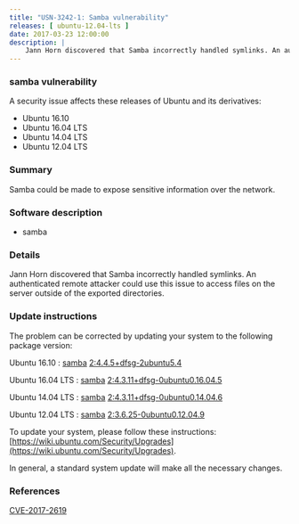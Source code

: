 ```yaml
---
title: "USN-3242-1: Samba vulnerability"
releases: [ ubuntu-12.04-lts ]
date: 2017-03-23 12:00:00
description: |
    Jann Horn discovered that Samba incorrectly handled symlinks. An authenticated remote attacker could use this issue to access files on the server outside of the exported directories. 
--- 
```

 
### samba vulnerability

A security issue affects these releases of Ubuntu and its derivatives:

* Ubuntu 16.10
* Ubuntu 16.04 LTS
* Ubuntu 14.04 LTS
* Ubuntu 12.04 LTS

### Summary

Samba could be made to expose sensitive information over the network. 

### Software description

* samba 

### Details

Jann Horn discovered that Samba incorrectly handled symlinks. An authenticated remote attacker could use this issue to access files on the server outside of the exported directories. 

### Update instructions

The problem can be corrected by updating your system to the following package version:

Ubuntu 16.10
 : [samba](https://launchpad.net/ubuntu/+source/samba) <span> [2:4.4.5+dfsg-2ubuntu5.4](https://launchpad.net/ubuntu/+source/samba/2:4.4.5+dfsg-2ubuntu5.4) </span> 

Ubuntu 16.04 LTS
 : [samba](https://launchpad.net/ubuntu/+source/samba) <span> [2:4.3.11+dfsg-0ubuntu0.16.04.5](https://launchpad.net/ubuntu/+source/samba/2:4.3.11+dfsg-0ubuntu0.16.04.5) </span> 

Ubuntu 14.04 LTS
 : [samba](https://launchpad.net/ubuntu/+source/samba) <span> [2:4.3.11+dfsg-0ubuntu0.14.04.6](https://launchpad.net/ubuntu/+source/samba/2:4.3.11+dfsg-0ubuntu0.14.04.6) </span> 

Ubuntu 12.04 LTS
 : [samba](https://launchpad.net/ubuntu/+source/samba) <span> [2:3.6.25-0ubuntu0.12.04.9](https://launchpad.net/ubuntu/+source/samba/2:3.6.25-0ubuntu0.12.04.9) </span> 

To update your system, please follow these instructions: [https://wiki.ubuntu.com/Security/Upgrades](https://wiki.ubuntu.com/Security/Upgrades).

In general, a standard system update will make all the necessary changes. 

### References

 [CVE-2017-2619](http://people.ubuntu.com/~ubuntu-security/cve/CVE-2017-2619)
 

